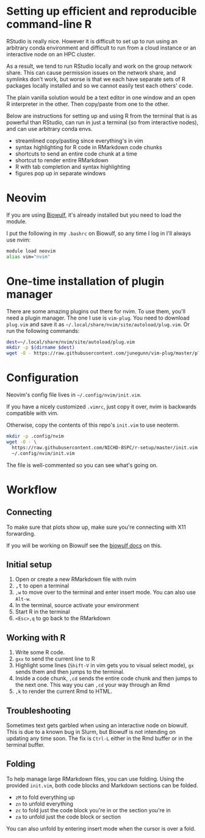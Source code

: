 # Setting up efficient and reproducible command-line R

RStudio is really nice. However it is difficult to set up to run using an
arbitrary conda environment and difficult to run from a cloud instance or an
interactive node on an HPC cluster.

As a result, we tend to run RStudio locally and work on the group network
share. This can cause permission issues on the network share, and symlinks
don't work, but worse is that we each have separate sets of R packages locally
installed and so we cannot easily test each others' code.

The plain vanilla solution would be a text editor in one window and an open
R interpreter in the other. Then copy/paste from one to the other.

Below are instructions for setting up and using R from the terminal that is as
powerful than RStudio, can run in just a terminal (so from interactive nodes),
and can use arbitrary conda envs.

- streamlined copy/pasting since everything's in vim
- syntax highlighting for R code in RMarkdown code chunks
- shortcuts to send an entire code chunk at a time
- shortcut to render entire RMarkdown
- R with tab completion and syntax highlighting
- figures pop up in separate windows

# Neovim

If you are using [Biowulf](https://hpc.nih.gov), it's already installed but you
need to load the module.

I put the following in my `.bashrc` on Biowulf, so any time I log in I'll
always use nvim:

```bash
module load neovim
alias vim="nvim"
```

# One-time installation of plugin manager

There are some amazing plugins out there for nvim. To use them, you'll need
a plugin manager. The one I use is `vim-plug`. You need to download `plug.vim`
and save it as `~/.local/share/nvim/site/autoload/plug.vim`. Or run the
following commands:

```bash
dest=~/.local/share/nvim/site/autoload/plug.vim
mkdir -p $(dirname $dest)
wget -O - https://raw.githubusercontent.com/junegunn/vim-plug/master/plug.vim > $dest
```

# Configuration

Neovim's config file lives in `~/.config/nvim/init.vim`.

If you have a nicely customized `.vimrc`, just copy it over, nvim is backwards
compatible with vim.

Otherwise, copy the contents of this repo's `init.vim` to use neoterm.

```bash
mkdir -p .config/nvim
wget -O - \
  https://raw.githubusercontent.com/NICHD-BSPC/r-setup/master/init.vim \
  ~/.config/nvim/init.vim
```

The file is well-commented so you can see what's going on.

# Workflow

## Connecting

To make sure that plots show up, make sure you're connecting with X11 forwarding.

If you will be working on Biowulf see the [biowulf
docs](https://hpc.nih.gov/docs/connect.html) on this.


## Initial setup

1. Open or create a new RMarkdown file with nvim
2. <kbd>,</kbd><kbd>t</kbd> to open a terminal
3. `,w` to move over to the terminal and enter insert mode. You can also use
   `Alt-w`.
4. In the terminal, source activate your environment
5. Start R in the terminal
6. `<Esc>,q` to go back to the RMarkdown

## Working with R

1. Write some R code.
2. `gxx` to send the current line to R
3. Highlight some lines (`Shift-V` in vim gets you to visual select mode), `gx`
   sends them and then jumps to the terminal.
4. Inside a code chunk, `,cd` sends the entire code chunk and then jumps to the
   next one. This way you can `,cd` your way through an Rmd
5. `,k` to render the current Rmd to HTML.

## Troubleshooting

Sometimes text gets garbled when using an interactive node on biowulf. This is
due to a known bug in Slurm, but Biowulf is not intending on updating any time
soon. The fix is `Ctrl-L` either in the Rmd buffer or in the terminal buffer.


## Folding

To help manage large RMarkdown files, you can use folding. Using the provided
`init.vim`, both code blocks and Markdown sections can be folded.


- `zM` to fold everything up
- `zn` to unfold everything
- `zc` to fold just the code block you're in or the section you're in
- `za` to unfold just the code block or section

You can also unfold by entering insert mode when the cursor is over a fold.

